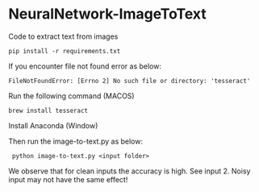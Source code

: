 # NeuralNetwork-ImageToText

Code to extract text from images

```
pip install -r requirements.txt
```


If you encounter file not found error as below:
```
FileNotFoundError: [Errno 2] No such file or directory: 'tesseract'
```

Run the following command (MACOS)
```
brew install tesseract
```
Install Anaconda (Window)

Then run the image-to-text.py as below:
```
 python image-to-text.py <input folder>

```

We observe that for clean inputs the accuracy is high. See input 2.
Noisy input may not have the same effect!